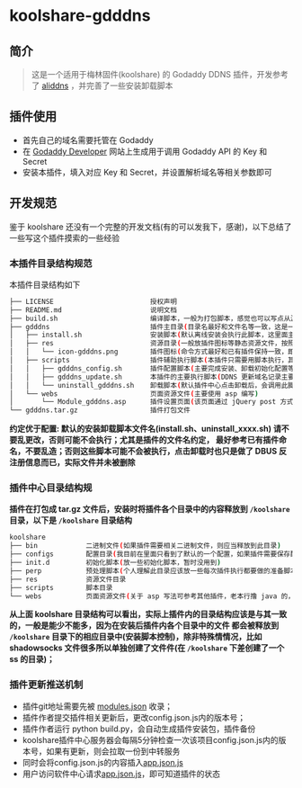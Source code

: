 # koolshare-gdddns

## 简介 

> 这是一个适用于梅林固件(koolshare) 的 Godaddy DDNS 插件，开发参考了 [aliddns](https://github.com/kyriosli/koolshare-aliddns) ，并完善了一些安装卸载脚本

## 插件使用

- 首先自己的域名需要托管在 Godaddy
- 在 [Godaddy Developer](https://developer.godaddy.com/keys/) 网站上生成用于调用 Godaddy API 的 Key 和 Secret
- 安装本插件，填入对应 Key 和 Secret，并设置解析域名等相关参数即可

## 开发规范

鉴于 koolshare 还没有一个完整的开发文档(有的可以发我下，感谢)，以下总结了一些写这个插件摸索的一些经验


### 本插件目录结构规范

本插件目录结构如下

``` sh
├── LICENSE                        授权声明
├── README.md                      说明文档
├── build.sh                       编译脚本，一般为打包脚本，感觉也可以写点从源码编译的动作
├── gdddns                         插件主目录(目录名最好和文件名等一致，这是一种默认的约定，暂不确定乱写会不会有问题)
│   ├── install.sh                 安装脚本(默认离线安装会执行此脚本，这里面主要是向 DBUS 注册当前插件状态以及复制文件等)
│   ├── res                        资源目录(一般放插件图标等静态资源文件，按照 web 开发的理解这里面可以放 js、css 等)
│   │   └── icon-gdddns.png        插件图标(命令方式最好和已有插件保持一致，即 icon-xxxx，图片格式暂不确定是否有要求，感觉应该没有)
│   ├── scripts                    插件辅助执行脚本(本插件只需要用脚本执行，其他插件如 shadowsocks 等有二进制执行文件，这里面放的都是辅助脚本)
│   │   ├── gdddns_config.sh       插件配置脚本(主要完成安装、卸载初始化配置等)
│   │   ├── gdddns_update.sh       本插件的主要执行脚本(DDNS 更新域名记录主要从这里执行)
│   │   └── uninstall_gdddns.sh    卸载脚本(默认插件中心点击卸载后，会调用此脚本，主要执行反注册 DBUS 信息和删除插件文件)
│   └── webs                       页面资源文件(主要使用 asp 编写)
│       └── Module_gdddns.asp      插件设置页面(该页面通过 jQuery post 方式调用后端脚本，同时页面内可以使用标签动态调用 DBUS)
└── gdddns.tar.gz                  插件打包文件
```

**约定优于配置: 默认的安装卸载脚本文件名(install.sh、uninstall_xxxx.sh) 请不要乱更改，否则可能不会执行；尤其是插件的文件名约定，
最好参考已有插件命名，不要乱造；否则这些脚本可能不会被执行，点击卸载时也只是做了 DBUS 反注册信息而已，实际文件并未被删除**


### 插件中心目录结构规

**插件在打包成 tar.gz 文件后，安装时将插件各个目录中的内容释放到 `/koolshare` 目录，以下是 `/koolshare` 目录结构**


``` sh
koolshare
├── bin            二进制文件(如果插件需要相关二进制文件，则应当释放到此目录)
├── configs        配置目录(我目前在里面只看到了默认的一个配置，如果插件需要保存配置也可以持久化到此目录，一般为 json 文件)
├── init.d         初始化脚本(放一些初始化脚本，暂时没用到)
├── perp           预处理脚本(个人理解此目录应该放一些每次插件执行都要做的准备脚本)
├── res            资源文件目录
├── scripts        脚本目录
└── webs           页面资源文件(关于 asp 写法可参考其他插件，老本行撸 java 的，感觉跟 jsp 一样...)
```

**从上面 koolshare 目录结构可以看出，实际上插件内的目录结构应该是与其一致的，一般是能少不能多，因为在安装后插件内各个目录中的文件
都会被释放到 `/koolshare` 目录下的相应目录中(安装脚本控制)，除非特殊情情况，比如 shadowsocks 文件很多所以单独创建了文件件(在 `/koolshare`
下差创建了一个 ss 的目录)；**

### 插件更新推送机制
- 插件git地址需要先被 [modules.json](https://github.com/koolshare/koolshare.github.io/blob/acelan_softcenter_ui/softcenter/modules.json) 收录；
- 插件作者提交插件相关更新后，更改config.json.js内的版本号；
- 插件作者运行 python build.py，会自动生成插件安装包，插件备份
- koolshare插件中心服务器会每隔5分钟检查一次该项目config.json.js内的版本号，如果有更新，则会拉取一份到中转服务
- 同时会将config.json.js的内容插入[app.json.js](https://koolshare.ngrok.wang/softcenter/app.json.js)
- 用户访问软件中心请求[app.json.js](https://koolshare.ngrok.wang/softcenter/app.json.js)，即可知道插件的状态


















